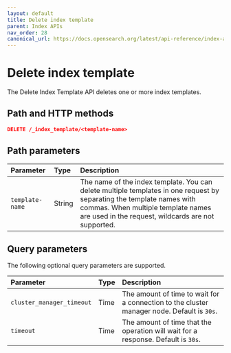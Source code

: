 ```yaml
---
layout: default
title: Delete index template
parent: Index APIs
nav_order: 28
canonical_url: https://docs.opensearch.org/latest/api-reference/index-apis/delete-index-template/
---
```


# Delete index template

The Delete Index Template API deletes one or more index templates.

## Path and HTTP methods

```json
DELETE /_index_template/<template-name>
```

## Path parameters

Parameter | Type | Description
:--- | :--- | :---
`template-name` | String | The name of the index template. You can delete multiple templates in one request by separating the template names with commas. When multiple template names are used in the request, wildcards are not supported.

## Query parameters

The following optional query parameters are supported.

Parameter | Type | Description
:--- | :--- | :---
`cluster_manager_timeout` | Time | The amount of time to wait for a connection to the cluster manager node. Default is `30s`.
`timeout` | Time | The amount of time that the operation will wait for a response. Default is `30s`.
